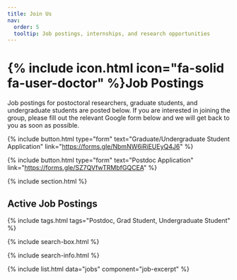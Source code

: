 ```yaml
---
title: Join Us
nav:
  order: 5
  tooltip: Job postings, internships, and research opportunities
---
```


# {% include icon.html icon="fa-solid fa-user-doctor" %}Job Postings

Job postings for postoctoral researchers, graduate students, and undergraduate students are posted below. If you are interested in joining the group, please fill out the relevant Google form below and we will get back to you as soon as possible.

{%
  include button.html
  type="form"
  text="Graduate/Undergraduate Student Application"
  link="https://forms.gle/NbmNW6iRiEUEyQ4J6"
%}

{%
  include button.html
  type="form"
  text="Postdoc Application"
  link="https://forms.gle/SZ7QVfwTRMbfGQCEA"
%}

{% include section.html %}

## Active Job Postings

{% include tags.html tags="Postdoc, Grad Student, Undergraduate Student" %}

{% include search-box.html %}

{% include search-info.html %}

{% include list.html data="jobs" component="job-excerpt" %}
